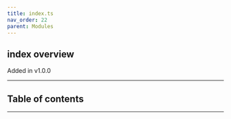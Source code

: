 ```yaml
---
title: index.ts
nav_order: 22
parent: Modules
---
```


## index overview

Added in v1.0.0

---

<h2 class="text-delta">Table of contents</h2>

---
